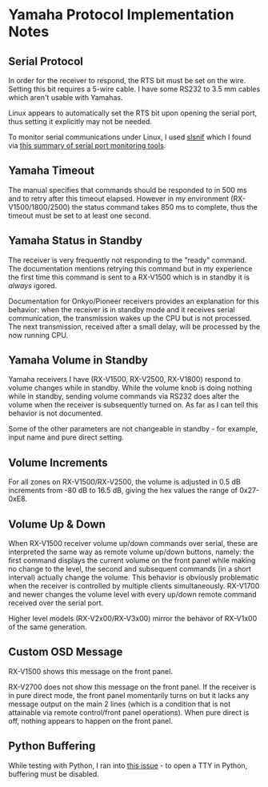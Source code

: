 # Yamaha Protocol Implementation Notes

## Serial Protocol

In order for the receiver to respond, the RTS bit must be set on the wire.
Setting this bit requires a 5-wire cable. I have some RS232 to 3.5 mm cables
which aren't usable with Yamahas.

Linux appears to automatically set the RTS bit upon opening the serial port,
thus setting it explicitly may not be needed.

To monitor serial communications under Linux, I used
[slsnif](https://github.com/aeruder/slsnif) which I found via
[this summary of serial port monitoring tools](https://serverfault.com/questions/112957/sniff-serial-port-on-linux).

## Yamaha Timeout

The manual specifies that commands should be responded to in 500 ms and to
retry after this timeout elapsed. However in my environment (RX-V1500/1800/2500)
the status command takes 850 ms to complete, thus the timeout must be set to
at least one second.

## Yamaha Status in Standby

The receiver is very frequently not responding to the "ready" command.
The documentation mentions retrying this command but in my experience the
first time this command is sent to a RX-V1500 which is in standby it is
*always* igored.

Documentation for Onkyo/Pioneer receivers provides an explanation for
this behavior: when the receiver is in standby mode and it receives serial
communication, the transmission wakes up the CPU but is not processed.
The next transmission, received after a small delay, will be processed by
the now running CPU.

## Yamaha Volume in Standby

Yamaha receivers I have (RX-V1500, RX-V2500, RX-V1800)
respond to volume changes while in standby. While the volume knob is
doing nothing while in standby, sending volume commands via RS232 does
alter the volume when the receiver is subsequently turned on.
As far as I can tell this behavior is not documented.

Some of the other parameters are not changeable in standby - for example,
input name and pure direct setting.

## Volume Increments

For all zones on RX-V1500/RX-V2500, the volume
is adjusted in 0.5 dB increments from -80 dB to 16.5 dB, giving the hex
values the range of 0x27-0xE8.

## Volume Up & Down

When RX-V1500 receiver volume up/down commands over serial, these are
interpreted the same way as remote volume up/down buttons, namely:
the first command displays the current volume on the front panel while
making no change to the level, the second and subsequent commands (in a short
interval) actually change the volume. This behavior is obviously
problematic when the receiver is controlled by multiple clients
simultaneously. RX-V1700 and newer changes the volume level with every up/down
remote command received over the serial port.

Higher level models (RX-V2x00/RX-V3x00) mirror the behavor of RX-V1x00 of the
same generation.

## Custom OSD Message

RX-V1500 shows this message on the front panel.

RX-V2700 does not show this message on the front panel. If the receiver
is in pure direct mode, the front panel momentarily turns on but it
lacks any message output on the main 2 lines (which is a condition that is
not attainable via remote control/front panel operations).
When pure direct is off, nothing appears to happen on the front panel.

## Python Buffering

While testing with Python, I ran into [this issue](https://bugs.python.org/issue20074) -
to open a TTY in Python, buffering must be disabled.
